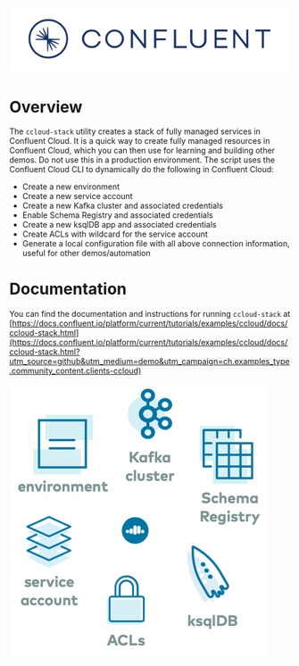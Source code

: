 ![image](../../images/confluent-logo-300-2.png)

# Overview
  
The `ccloud-stack` utility creates a stack of fully managed services in Confluent Cloud.
It is a quick way to create fully managed resources in Confluent Cloud, which you can then use for learning and building other demos.
Do not use this in a production environment.
The script uses the Confluent Cloud CLI to dynamically do the following in Confluent Cloud:

* Create a new environment
* Create a new service account
* Create a new Kafka cluster and associated credentials
* Enable Schema Registry and associated credentials
* Create a new ksqlDB app and associated credentials
* Create ACLs with wildcard for the service account
* Generate a local configuration file with all above connection information, useful for other demos/automation


# Documentation

You can find the documentation and instructions for running `ccloud-stack` at [https://docs.confluent.io/platform/current/tutorials/examples/ccloud/docs/ccloud-stack.html](https://docs.confluent.io/platform/current/tutorials/examples/ccloud/docs/ccloud-stack.html?utm_source=github&utm_medium=demo&utm_campaign=ch.examples_type.community_content.clients-ccloud)

![image](../docs/images/ccloud-stack-resources.png)
